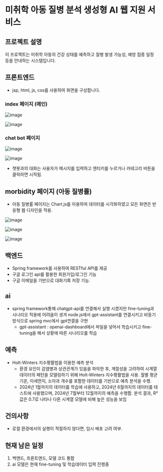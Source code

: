 # 미취학 아동 질병 분석 생성형 AI 웹 지원 서비스


## 프로젝트 설명
이 프로젝트는 미취학 아동의 건강 상태를 예측하고 질병 발생 가능성, 예방 접종 일정 등을 안내하는 시스템입니다.


## 프론트엔드

- jsp, html, js, css를 사용하여 화면을 구성합니다.




### index 페이지 (메인)
![image](https://github.com/user-attachments/assets/c6c2dc3d-4127-4019-97a2-92f7941da64e)

![image](https://github.com/user-attachments/assets/362e73b4-7372-4648-bcb7-7cc01475dbd1)



### chat bot 페이지
 
![image](https://github.com/user-attachments/assets/d402c134-aaf9-4517-acdb-6b182719ee03)

![image](https://github.com/user-attachments/assets/d09e6a75-9cb2-4cc0-9018-707eb3c0a607)
- 챗봇과의 대화는 사용자가 메시지를 입력하고 엔터키를 누르거나 카테고리 버튼을 클릭하면 시작됨.


## morbidity 페이지 (아동 질병률)

- 아동 질병률 페이지는 Chart.js를 이용하여 데이터를 시각화하였고 모든 화면은 반응형 웹 디자인을 적용.

![image](https://github.com/user-attachments/assets/90150f24-51c2-4fc8-9400-e585b2e53d7b)

![image](https://github.com/user-attachments/assets/186e421e-8c31-4602-87a7-7700f4cd3c39)

![image](https://github.com/user-attachments/assets/d412c5a7-79a4-4217-9126-d83bfdd8759e)



## 백엔드
- Spring framework를 사용하여 RESTful API를 제공
- 구글 로그인 api를 활용한 회원가입/로그인 기능
- 구글 이메일을 기반으로 대화기록 저장 기능.


## ai 
- spring framework통해 chatgpt-api를 연결해서 실행 시켰지만 fine-tuning과 시나리오 적용에 어려움이 생겨 node.js에서 gpt-assistant를 연결시키고 비동기 방식으로 spring mvc에서 gpt연결을 구현
  - gpt-assistant : openai-dashboard에서 파일을 넣어서 학습시키고 fine-tuning을 해서 상황에 따른 시나리오를 학습


## 예측
- Holt-Winters 지수평활법을 이용한 예측 분석
  - 환경 요인이 감염병과 상관관계가 있음을 파악한 후, 계절성을 고려하여 시계열 데이터의 패턴을 모델링하기 위해 Holt-Winters 지수평활법을 사용. 월별 평균기온, 미세먼지, 소아과 개수를 포함한 데이터를 기반으로 예측 분석을 수행.
  - 2024년 1월까지의 데이터를 학습에 사용하고, 2024년 6월까지의 데이터를 테스트에 사용했으며, 2024년 7월부터 12월까지의 예측을 수행함. 분석 결과, R² 값은 0.7로 나타나 다른 시계열 모델에 비해 높은 성능을 보임


## 건의사항
- 로컬 환경에서의 실행이 적절하지 않다면, 임시 배포 고려 여부.



## 현재 남은 일정
1. 백엔드, 프론트엔드, 모델 코드 통합
2. ai 모델은 현재 fine-tuning 및 학습데이터 입력 진행중








